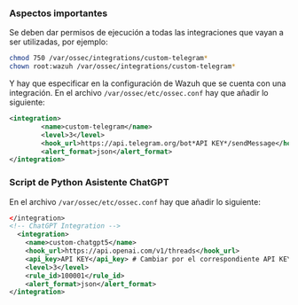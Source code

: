 ### Aspectos importantes
Se deben dar permisos de ejecución a todas las integraciones que vayan a ser utilizadas, por ejemplo:
```bash
chmod 750 /var/ossec/integrations/custom-telegram*
chown root:wazuh /var/ossec/integrations/custom-telegram*
```
Y hay que especificar en la configuración de Wazuh que se cuenta con una integración. En el archivo `/var/ossec/etc/ossec.conf` hay que añadir lo siguiente:
```xml
<integration>
        <name>custom-telegram</name>
        <level>3</level>
        <hook_url>https://api.telegram.org/bot*API KEY*/sendMessage</hook_url>
        <alert_format>json</alert_format>
</integration>
```
### Script de Python Asistente ChatGPT
En el archivo `/var/ossec/etc/ossec.conf` hay que añadir lo siguiente:
```xml
</integration>
<!-- ChatGPT Integration -->
  <integration>
    <name>custom-chatgpt5</name>
    <hook_url>https://api.openai.com/v1/threads</hook_url>
    <api_key>API KEY</api_key> # Cambiar por el correspondiente API KEY
    <level>3</level>
    <rule_id>100001</rule_id>
    <alert_format>json</alert_format>
</integration>
```
